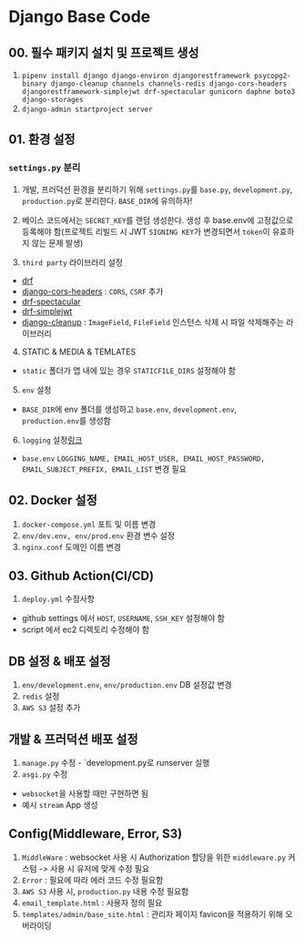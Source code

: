 # Django Base Code
## 00. 필수 패키지 설치 및 프로젝트 생성
1. `pipenv install django django-environ djangorestframework psycopg2-binary django-cleanup channels channels-redis django-cors-headers djangorestframework-simplejwt drf-spectacular gunicorn daphne boto3 django-storages `
2. `django-admin startproject server`

## 01. 환경 설정
### `settings.py` 분리
1. 개발, 프러덕션 환경을 분리하기 위해 `settings.py`를 `base.py`, `development.py`, `production.py`로 분리한다. `BASE_DIR`에 유의하자!

2. 베이스 코드에서는 `SECRET_KEY`를 랜덤 생성한다. 생성 후 base.env에 고정값으로 등록해야 함(프로젝트 리빌드 시 JWT `SIGNING KEY`가 변경되면서 `token`이 유효하지 않는 문제 발생)

3. `third party` 라이브러리 설정
  * [drf](https://www.django-rest-framework.org/)
  * [django-cors-headers](https://pypi.org/project/django-cors-headers/) : `CORS`, `CSRF` 추가
  * [drf-spectacular](https://drf-spectacular.readthedocs.io/en/latest/)
  * [drf-simplejwt](https://django-rest-framework-simplejwt.readthedocs.io/en/latest/)
  * [django-cleanup](https://pypi.org/project/django-cleanup/) : `ImageField`, `FileField` 인스턴스 삭제 시 파일 삭제해주는 라이브러리

4. STATIC & MEDIA & TEMLATES
  * `static` 폴더가 앱 내에 있는 경우 `STATICFILE_DIRS` 설정해야 함

5. `env` 설정
  * `BASE_DIR`에 env 폴더를 생성하고 `base.env`, `development.env`, `production.env`를 생성함

6. `logging` 설정[링크](https://kincoding.com/entry/Google-Gmail-SMTP-%EC%82%AC%EC%9A%A9%EC%9D%84-%EC%9C%84%ED%95%9C-%EC%84%B8%ED%8C%85)
  * `base.env` `LOGGING_NAME, EMAIL_HOST_USER, EMAIL_HOST_PASSWORD, EMAIL_SUBJECT_PREFIX, EMAIL_LIST` 변경 필요


## 02. Docker 설정
1. `docker-compose.yml` 포트 및 이름 변경
2. `env/dev.env, env/prod.env` 환경 변수 설정
3. `nginx.conf` 도메인 이름 변경


## 03. Github Action(CI/CD)
1. `deploy.yml` 수정사항
  * github settings 에서 `HOST`, `USERNAME`, `SSH_KEY` 설정해야 함
  * script 에서 ec2 디렉토리 수정해야 함


## DB 설정 & 배포 설정
1. `env/development.env`, `env/production.env` DB 설정값 변경
2. `redis` 설정
3. `AWS S3` 설정 추가


##  개발 & 프러덕션 배포 설정
1. `manage.py` 수정 - `development.py로 runserver 실행
2. `asgi.py` 수정
  * `websocket`을 사용할 때만 구현하면 됨
  * 예시 `stream` App 생성


 ## Config(Middleware, Error, S3)
 1. `MiddleWare` : websocket 사용 시 Authorization 할당을 위한 `middleware.py` 커스텀 -> 사용 시 유저에 맞게 수정 필요
 2. `Error` : 필요에 따라 에러 코드 수정 필요함
 3. `AWS S3` 사용 시, `production.py` 내용 수정 필요함
 4. `email_template.html` : 사용자 정의 필요
 5. `templates/admin/base_site.html` : 관리자 페이지 favicon을 적용하기 위해 오버라이딩



